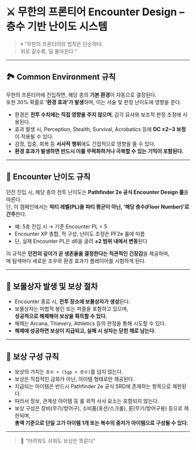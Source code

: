 # ⚔ 무한의 프론티어 Encounter Design – 층수 기반 난이도 시스템

> 🌀 “무한의 프론티어의 법칙은 단순하다.  
> 위로 갈수록, 덜 돌아온다.”

---

## 🏞 Common Environment 규칙

무한의 프론티어에 진입하면, 해당 층의 **기본 환경**이 자동으로 결정된다.  
또한 30% 확률로 **‘환경 효과’가 발생**하며, 이는 서술 및 판정 난이도에 영향을 준다.

- 환경은 **전투 수치에는 직접 영향을 주지 않으며**, 감각 묘사와 보조적 판정 조정에 사용된다.  
- 효과 발생 시, Perception, Stealth, Survival, Acrobatics 등에 **DC ±2~3 보정**이 적용될 수 있다.  
- 감정, 집중, 회복 등 **서사적 행위**에도 간접적으로 영향을 줄 수 있다.  
- **환경 효과가 발생하면 반드시 이를 무력화하거나 극복할 수 있는 기믹이 포함된다.**

---

## 🧱 Encounter 난이도 규칙

던전 진입 시, 해당 층의 전투 난이도는 **Pathfinder 2e 공식 Encounter Design 룰**을 따른다.  
단, 이 캠페인에서는 **파티 레벨(PL)을 파티 평균이 아닌, ‘해당 층수(Floor Number)’로 간주**한다.

- 예: 5층 진입 시 → 기준 Encounter PL = 5
- Encounter XP 총합, 적 구성, 난이도 조정은 PF2e 룰에 따름
- 단, 실제 Encounter PL은 d6을 굴려 **±2 범위 내에서 변동**된다

이 규칙은 **던전의 깊이가 곧 생존율을 결정한다는 직관적인 긴장감**을 제공하며,  
매 탐색마다 새로운 조우와 환경 효과가 플레이어를 시험하게 된다.

---

## 🎁 보물상자 발생 및 보상 절차

- Encounter 종료 시, **전투 장소에 보물상자가 생성**된다.
- 보물상자는 마법적 봉인 또는 퍼즐을 포함하고 있으며,  
  **성공적으로 해제해야 보상을 획득할 수 있다.**
- 해제는 Arcana, Thievery, Athletics 등의 판정을 통해 시도할 수 있다.  
- **해제에 성공하면 보상이 지급되고, 실패 시 상자는 닫힌 채로 남는다.**

---

## 📐 보상 구성 규칙

- 보상의 가치는 `층수 × (5gp × 층수)`를 넘지 않는다.
- 보상은 직접적인 금화가 아닌, 아이템 형태로만 제공된다.
- 지급되는 아이템은 반드시 Pathfinder 2e 공식 SRD에 존재하는 항목으로 제한된다.
- 따라서 정보, 관계성 아이템 등 룰 외적 서사 요소는 포함되지 않는다.
- 보상 구성은 장비(무기/방어구), 소비품(포션/스크롤), 룬(무기/방어구용) 등으로 제한되며,  
  **총액 기준으로 단일 고가 아이템 1개 또는 복수의 중저가 아이템으로 구성될 수 있다.**

---

> 📌 “어려워도 쉬워도 보상은 똑같다”
